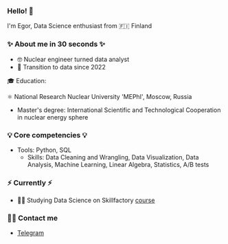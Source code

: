 ### Hello! 👋

I'm Egor, Data Science enthusiast from :finland: Finland
### ✨ About me in 30 seconds ✨ 
* :nerd_face: Nuclear engineer turned data analyst
* :notebook_with_decorative_cover: Transition to data since 2022

🎓 Education:
 
 :atom_symbol: National Research Nuclear University 'MEPhI', Moscow, Russia
 - Master's degree: International Scientific and Technological Cooperation in nuclear energy sphere




### 💡 Core competencies 💡
- Tools: Python, SQL
  - Skills: Data Cleaning and Wrangling, Data Visualization, Data Analysis, Machine Learning, Linear Algebra,
   Statistics, A/B tests


### ⚡️ Currently ⚡️
* :student: Studying Data Science on Skillfactory [course](https://skillfactory.ru/data-scientist-pro)

### 🙌🏻 Contact me
- [Telegram](https://t.me/egor_krasnikov)

